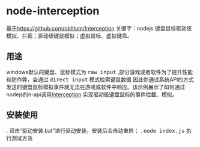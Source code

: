 node-interception
============

[基于https://github.com/oblitum/Interception][latest-release]
关键字：nodejs 键盘鼠标驱动级模拟、拦截；驱动级键鼠模拟；虚拟鼠标、虚拟键盘。

用途
--------

windows默认的键盘、鼠标模式为 <kbd>raw input</kbd> ,部分游戏或者软件为了提升性能和防作弊，会通过 <kbd>direct input</kbd> 模式检索键鼠数据
因此你通过系统API的方式发送的键盘鼠标模拟事件就无法在游戏或软件中响应。该示例展示了如何通过nodejs的n-api调用[Interception][latest-release]
实现驱动级键盘鼠标的事件拦截、模拟。

安装使用
--------

. 双击“驱动安装.bat”进行驱动安装，安装后会自动重启；
. <kbd>node index.js</kbd> 执行测试方法

[latest-release]: https://github.com/oblitum/interception/releases/latest